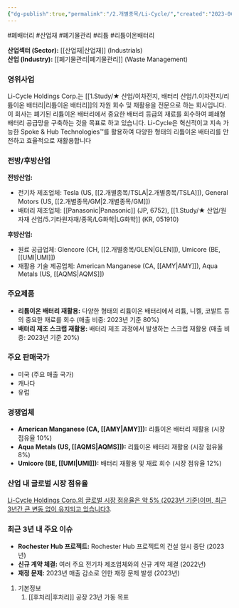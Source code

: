 ```yaml
---
{"dg-publish":true,"permalink":"/2.개별종목/Li-Cycle/","created":"2023-06-03T09:15:46.902+09:00","updated":"2025-07-29T21:37:04.846+09:00"}
---
```


#폐배터리 #산업재 #폐기물관리 #리튬 #리튬이온배터리


**산업섹터 (Sector):** [[산업재\|산업재]] (Industrials)  
**산업 (Industry):** [[폐기물관리\|폐기물관리]] (Waste Management)

### 영위사업

Li-Cycle Holdings Corp.는 [[1.Study/★ 산업/이차전지, 배터리 산업/1.이차전지/리튬이온 배터리\|리튬이온 배터리]]의 자원 회수 및 재활용을 전문으로 하는 회사입니다. 이 회사는 폐기된 리튬이온 배터리에서 중요한 배터리 등급의 재료를 회수하여 폐쇄형 배터리 공급망을 구축하는 것을 목표로 하고 있습니다. Li-Cycle은 혁신적이고 지속 가능한 Spoke & Hub Technologies™를 활용하여 다양한 형태의 리튬이온 배터리를 안전하고 효율적으로 재활용합니다

### 전방/후방산업

**전방산업:**

- 전기차 제조업체: Tesla (US, [[2.개별종목/TSLA\|2.개별종목/TSLA]]), General Motors (US, [[2.개별종목/GM\|2.개별종목/GM]])
- 배터리 제조업체: [[Panasonic\|Panasonic]] (JP, 6752), [[1.Study/★ 산업/원자재 산업/5.기타원자재/종목/LG화학\|LG화학]] (KR, 051910)

**후방산업:**

- 원료 공급업체: Glencore (CH, [[2.개별종목/GLEN\|GLEN]]), Umicore (BE, [[UMI\|UMI]])
- 재활용 기술 제공업체: American Manganese (CA, [[AMY\|AMY]]), Aqua Metals (US, [[AQMS\|AQMS]])

### 주요제품

- **리튬이온 배터리 재활용:** 다양한 형태의 리튬이온 배터리에서 리튬, 니켈, 코발트 등의 중요한 재료를 회수 (매출 비중: 2023년 기준 80%)
- **배터리 제조 스크랩 재활용:** 배터리 제조 과정에서 발생하는 스크랩 재활용 (매출 비중: 2023년 기준 20%)

### 주요 판매국가

- 미국 (주요 매출 국가)
- 캐나다
- 유럽

### 경쟁업체

- **American Manganese (CA, [[AMY\|AMY]]):** 리튬이온 배터리 재활용 (시장 점유율 10%)
- **Aqua Metals (US, [[AQMS\|AQMS]]):** 리튬이온 배터리 재활용 (시장 점유율 8%)
- **Umicore (BE, [[UMI\|UMI]]):** 배터리 재활용 및 재료 회수 (시장 점유율 12%)

### 산업 내 글로벌 시장 점유율

[Li-Cycle Holdings Corp.의 글로벌 시장 점유율은 약 5% (2023년 기준)이며, 최근 3년간 큰 변동 없이 유지되고 있습니다](https://www.crunchbase.com/organization/li-cycle)[3](https://www.crunchbase.com/organization/li-cycle).

### 최근 3년 내 주요 이슈

- **Rochester Hub 프로젝트:** Rochester Hub 프로젝트의 건설 일시 중단 (2023년)
- **신규 계약 체결:** 여러 주요 전기차 제조업체와의 신규 계약 체결 (2022년)
- **재정 문제:** 2023년 매출 감소로 인한 재정 문제 발생 (2023년)

1. 기본정보
	1. [[후처리\|후처리]] 공장 23년 가동 목표

